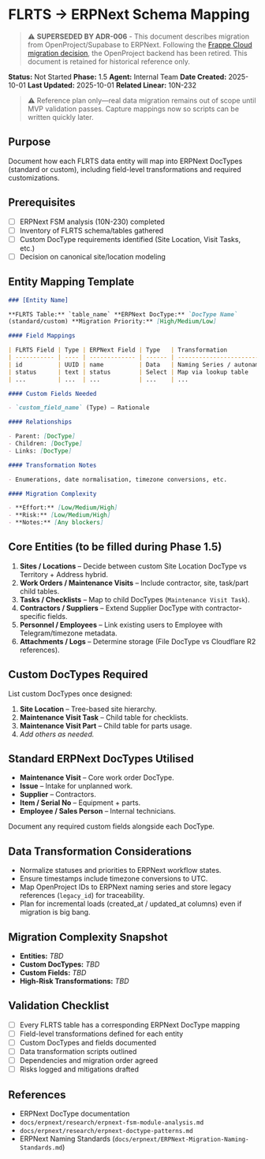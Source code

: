 # FLRTS → ERPNext Schema Mapping

> ⚠️ **SUPERSEDED BY ADR-006** - This document describes migration from
> OpenProject/Supabase to ERPNext. Following the
> [Frappe Cloud migration decision](../architecture/adr/ADR-006-erpnext-frappe-cloud-migration.md),
> the OpenProject backend has been retired. This document is retained for
> historical reference only.

**Status:** Not Started **Phase:** 1.5 **Agent:** Internal Team **Date
Created:** 2025-10-01 **Last Updated:** 2025-10-01 **Related Linear:** 10N-232

> ⚠️ Reference plan only—real data migration remains out of scope until MVP
> validation passes. Capture mappings now so scripts can be written quickly
> later.

## Purpose

Document how each FLRTS data entity will map into ERPNext DocTypes (standard or
custom), including field-level transformations and required customizations.

## Prerequisites

- [ ] ERPNext FSM analysis (10N-230) completed
- [ ] Inventory of FLRTS schema/tables gathered
- [ ] Custom DocType requirements identified (Site Location, Visit Tasks, etc.)
- [ ] Decision on canonical site/location modeling

## Entity Mapping Template

```markdown
### [Entity Name]

**FLRTS Table:** `table_name` **ERPNext DocType:** `DocType Name`
(standard/custom) **Migration Priority:** [High/Medium/Low]

#### Field Mappings

| FLRTS Field | Type | ERPNext Field | Type   | Transformation           |
| ----------- | ---- | ------------- | ------ | ------------------------ |
| id          | UUID | name          | Data   | Naming Series / autoname |
| status      | text | status        | Select | Map via lookup table     |
| ...         | ...  | ...           | ...    | ...                      |

#### Custom Fields Needed

- `custom_field_name` (Type) – Rationale

#### Relationships

- Parent: [DocType]
- Children: [DocType]
- Links: [DocType]

#### Transformation Notes

- Enumerations, date normalisation, timezone conversions, etc.

#### Migration Complexity

- **Effort:** [Low/Medium/High]
- **Risk:** [Low/Medium/High]
- **Notes:** [Any blockers]
```

## Core Entities (to be filled during Phase 1.5)

1. **Sites / Locations** – Decide between custom Site Location DocType vs
   Territory + Address hybrid.
2. **Work Orders / Maintenance Visits** – Include contractor, site, task/part
   child tables.
3. **Tasks / Checklists** – Map to child DocTypes (`Maintenance Visit Task`).
4. **Contractors / Suppliers** – Extend Supplier DocType with
   contractor-specific fields.
5. **Personnel / Employees** – Link existing users to Employee with
   Telegram/timezone metadata.
6. **Attachments / Logs** – Determine storage (File DocType vs Cloudflare R2
   references).

## Custom DocTypes Required

List custom DocTypes once designed:

1. **Site Location** – Tree-based site hierarchy.
2. **Maintenance Visit Task** – Child table for checklists.
3. **Maintenance Visit Part** – Child table for parts usage.
4. _Add others as needed._

## Standard ERPNext DocTypes Utilised

- **Maintenance Visit** – Core work order DocType.
- **Issue** – Intake for unplanned work.
- **Supplier** – Contractors.
- **Item / Serial No** – Equipment + parts.
- **Employee / Sales Person** – Internal technicians.

Document any required custom fields alongside each DocType.

## Data Transformation Considerations

- Normalize statuses and priorities to ERPNext workflow states.
- Ensure timestamps include timezone conversions to UTC.
- Map OpenProject IDs to ERPNext naming series and store legacy references
  (`legacy_id`) for traceability.
- Plan for incremental loads (created_at / updated_at columns) even if migration
  is big bang.

## Migration Complexity Snapshot

- **Entities:** _TBD_
- **Custom DocTypes:** _TBD_
- **Custom Fields:** _TBD_
- **High-Risk Transformations:** _TBD_

## Validation Checklist

- [ ] Every FLRTS table has a corresponding ERPNext DocType mapping
- [ ] Field-level transformations defined for each entity
- [ ] Custom DocTypes and fields documented
- [ ] Data transformation scripts outlined
- [ ] Dependencies and migration order agreed
- [ ] Risks logged and mitigations drafted

## References

- ERPNext DocType documentation
- `docs/erpnext/research/erpnext-fsm-module-analysis.md`
- `docs/erpnext/research/erpnext-doctype-patterns.md`
- ERPNext Naming Standards
  (`docs/erpnext/ERPNext-Migration-Naming-Standards.md`)
